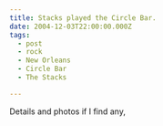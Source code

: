 ```yaml
---
title: Stacks played the Circle Bar.
date: 2004-12-03T22:00:00.000Z
tags:
  - post 
  - rock
  - New Orleans
  - Circle Bar
  - The Stacks

---
```


Details and photos if I find any,

